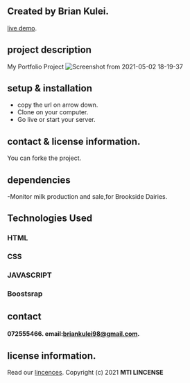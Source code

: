 ## Created by Brian Kulei.
[live demo](https://brian6382.github.io/javascript_project/).
##  project description
My Portfolio Project 
![Screenshot from 2021-05-02 18-19-37](https://user-images.githubusercontent.com/82508349/116818236-047fb880-ab73-11eb-846a-6299f77c5a05.png)
## setup & installation
- copy the url on arrow down.
- Clone on your computer.
- Go live or start your server.
## contact & license information.
You can forke the project.
## dependencies
-Monitor milk production and sale,for Brookside Dairies.
## Technologies Used
### HTML 
### CSS  
### JAVASCRIPT
### Boostsrap
## contact 
#### 072555466. email:briankulei98@gmail.com. 
## license information.
Read our [lincences](./Lincense).
Copyright (c) 2021 **MTI LINCENSE**